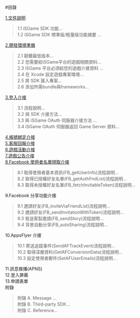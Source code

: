 #目錄


[1.文件說明](../chap1/description.md)

>1.1 iSGame SDK 功能...<br>
>1.2 iSGame SDK 標準版/輕量版功能摘要 ...

[2.開發環境準備](../chap1/projectenvironment.md)

>2.1 韌體最低版本...<br>
>2.2 您需要給iSGame平台的遊戲相關資料...<br>
>2.3 iSGame 平台必須給您的遊戲介接資料 ...<br>
>2.4 在 Xcode 設定遊戲專案環境...<br>
>2.5 將 SDK 匯入專案...<br>
>2.6 添加所需bundle與frameworks...<br>

[3.登入介接](../chap1/loginandplugin.md)

>3.1 流程說明...<br>
>3.2 與 SDK 介接方法...<br>
>3.3 與 iSGame OAuth 伺服器介接方法 ...<br>
>3.4 iSGame OAuth 伺服器返回 Game Server 資料...

[4.帳號綁定介接](../chap1/accountplugin.md)<br>
[5.客服回報介接](../chap1/customerandreport.md)<br>
[6.遊戲活動介接](../chap1/gameactivity.md)<br>
[7.遊戲公告介接](../chap1/gamenews.md)<br>
[8.Facebook 使用者名單撈取介接](../chap1/fbuserinfo.md)

>8.1 取得使用者基本資訊(FB_getUserInfo)流程說明...<br>
>8.2 取得已授權好友名單(FB_getAuthFndList)流程說明...<br>
>8.3 取得未授權好友名單(FB_fetchInvitableToken)流程說明...

9.Facebook 分享功能介接

>9.1 邀請好友(FB_inviteViaFriendList)流程說明...<br>
>9.2 邀請好友(FB_sendInvitationWithToken)流程說明...<br>
>9.3 發送客製邀請(FB_sendStory)流程說明...<br>
>9.4 背景自動分享(FB_autoSharing)流程說明...

10.AppsFlyer 介接

>10.1 寄送追蹤事件(SendAFTrackEvent)流程說明...<br>
>10.2 取得深層資料(GetAFConversionData)流程說明...<br>
>10.3 設定使用者郵件(SetAFUserEmails)流程說明...

11.訊息推播(APNS)<br>
12.登入屏蔽<br>
13.申請表單<br>
附錄 

>附錄 A. Message ...<br>
>附錄 B. Third-party SDK...<br>
>附錄 C. Reference...